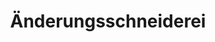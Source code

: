 ---
title: "Änderungsschneiderei"
url: /frankfurt-am-main/aenderungsschneiderei/
shop: Schneiderei
---